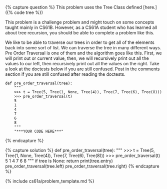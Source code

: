 {% capture question %}
This problem uses the Tree Class defined [here.]({% code tree %})

This problem is a challenge problem and might touch on some concepts taught mainly in CS61B. However, as a CS61A student who has learned all about tree recursion, you should be able to complete a problem like this.

We like to be able to traverse our trees in order to get all of the elements back into some sort of list. We can traverse the tree in many different ways. Pre Order Traversal is one of them and the algorithm goes like this. First, we will print out or current value, then, we will recursively print out all the values to our left, then recursively print out all the values on the right. Take a look at the doctests below if you are still confused. Post in the comments section if you are still confused after reading the doctests.

    def pre_order_traversal(tree):
        """
        >>> t = Tree(5, Tree(1, None, Tree(4)), Tree(7, Tree(6), Tree(8)))
        >>> pre_order_traversal(t)
        5
        1
        4
        7
        6
        8
        """
        "***YOUR CODE HERE***"
{% endcapture %}

{% capture solution %}
    def pre_order_traversal(tree):
        """
        >>> t = Tree(5, Tree(1, None, Tree(4)), Tree(7, Tree(6), Tree(8)))
        >>> pre_order_traversal(t)
        5
        1
        4
        7
        6
        8
        """
        if tree is None:
            return
        print(tree.entry)
        pre_order_traversal(tree.left)
        pre_order_traversal(tree.right)
{% endcapture %}

{% include cs61a/problem_template.md %}

